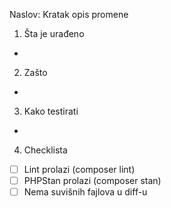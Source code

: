 Naslov: Kratak opis promene

1. Šta je urađeno
- 

2. Zašto
- 

3. Kako testirati
- 

4. Checklista
- [ ] Lint prolazi (composer lint)
- [ ] PHPStan prolazi (composer stan)
- [ ] Nema suvišnih fajlova u diff-u
